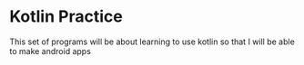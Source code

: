 # Kotlin Practice

This set of programs will be about learning to use kotlin so that I will be able to make android apps


